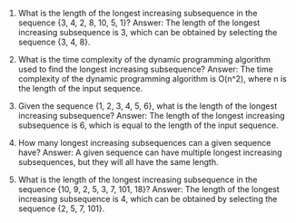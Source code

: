 1. What is the length of the longest increasing subsequence in the sequence {3, 4, 2, 8, 10, 5, 1}?
Answer: The length of the longest increasing subsequence is 3, which can be obtained by selecting the sequence {3, 4, 8}.

2. What is the time complexity of the dynamic programming algorithm used to find the longest increasing subsequence?
Answer: The time complexity of the dynamic programming algorithm is O(n^2), where n is the length of the input sequence.

3. Given the sequence {1, 2, 3, 4, 5, 6}, what is the length of the longest increasing subsequence?
Answer: The length of the longest increasing subsequence is 6, which is equal to the length of the input sequence.

4. How many longest increasing subsequences can a given sequence have?
Answer: A given sequence can have multiple longest increasing subsequences, but they will all have the same length.

5. What is the length of the longest increasing subsequence in the sequence {10, 9, 2, 5, 3, 7, 101, 18}?
Answer: The length of the longest increasing subsequence is 4, which can be obtained by selecting the sequence {2, 5, 7, 101}.
